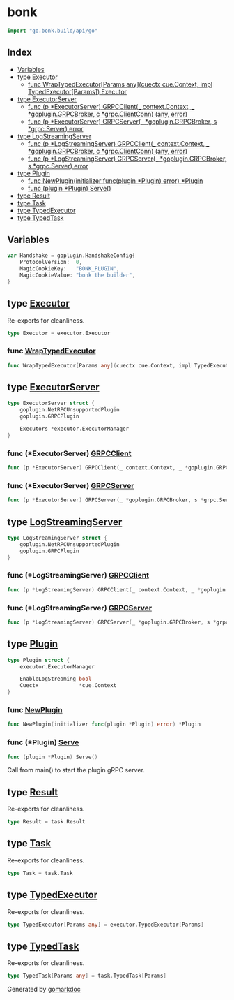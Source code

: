 <!-- Code generated by gomarkdoc. DO NOT EDIT -->

# bonk

```go
import "go.bonk.build/api/go"
```

## Index

- [Variables](<#variables>)
- [type Executor](<#Executor>)
  - [func WrapTypedExecutor\[Params any\]\(cuectx cue.Context, impl TypedExecutor\[Params\]\) Executor](<#WrapTypedExecutor>)
- [type ExecutorServer](<#ExecutorServer>)
  - [func \(p \*ExecutorServer\) GRPCClient\(\_ context.Context, \_ \*goplugin.GRPCBroker, c \*grpc.ClientConn\) \(any, error\)](<#ExecutorServer.GRPCClient>)
  - [func \(p \*ExecutorServer\) GRPCServer\(\_ \*goplugin.GRPCBroker, s \*grpc.Server\) error](<#ExecutorServer.GRPCServer>)
- [type LogStreamingServer](<#LogStreamingServer>)
  - [func \(p \*LogStreamingServer\) GRPCClient\(\_ context.Context, \_ \*goplugin.GRPCBroker, c \*grpc.ClientConn\) \(any, error\)](<#LogStreamingServer.GRPCClient>)
  - [func \(p \*LogStreamingServer\) GRPCServer\(\_ \*goplugin.GRPCBroker, s \*grpc.Server\) error](<#LogStreamingServer.GRPCServer>)
- [type Plugin](<#Plugin>)
  - [func NewPlugin\(initializer func\(plugin \*Plugin\) error\) \*Plugin](<#NewPlugin>)
  - [func \(plugin \*Plugin\) Serve\(\)](<#Plugin.Serve>)
- [type Result](<#Result>)
- [type Task](<#Task>)
- [type TypedExecutor](<#TypedExecutor>)
- [type TypedTask](<#TypedTask>)


## Variables

<a name="Handshake"></a>

```go
var Handshake = goplugin.HandshakeConfig{
    ProtocolVersion:  0,
    MagicCookieKey:   "BONK_PLUGIN",
    MagicCookieValue: "bonk the builder",
}
```

<a name="Executor"></a>
## type [Executor](<https://github.com/bonk-build/bonk/blob/5092a33/api/go/executor.go#L33>)

Re\-exports for cleanliness.

```go
type Executor = executor.Executor
```

<a name="WrapTypedExecutor"></a>
### func [WrapTypedExecutor](<https://github.com/bonk-build/bonk/blob/5092a33/api/go/executor.go#L37-L40>)

```go
func WrapTypedExecutor[Params any](cuectx cue.Context, impl TypedExecutor[Params]) Executor
```



<a name="ExecutorServer"></a>
## type [ExecutorServer](<https://github.com/bonk-build/bonk/blob/5092a33/api/go/executor.go#L48-L53>)



```go
type ExecutorServer struct {
    goplugin.NetRPCUnsupportedPlugin
    goplugin.GRPCPlugin

    Executors *executor.ExecutorManager
}
```

<a name="ExecutorServer.GRPCClient"></a>
### func \(\*ExecutorServer\) [GRPCClient](<https://github.com/bonk-build/bonk/blob/5092a33/api/go/executor.go#L64-L68>)

```go
func (p *ExecutorServer) GRPCClient(_ context.Context, _ *goplugin.GRPCBroker, c *grpc.ClientConn) (any, error)
```



<a name="ExecutorServer.GRPCServer"></a>
### func \(\*ExecutorServer\) [GRPCServer](<https://github.com/bonk-build/bonk/blob/5092a33/api/go/executor.go#L55>)

```go
func (p *ExecutorServer) GRPCServer(_ *goplugin.GRPCBroker, s *grpc.Server) error
```



<a name="LogStreamingServer"></a>
## type [LogStreamingServer](<https://github.com/bonk-build/bonk/blob/5092a33/api/go/log_streaming.go#L172-L175>)



```go
type LogStreamingServer struct {
    goplugin.NetRPCUnsupportedPlugin
    goplugin.GRPCPlugin
}
```

<a name="LogStreamingServer.GRPCClient"></a>
### func \(\*LogStreamingServer\) [GRPCClient](<https://github.com/bonk-build/bonk/blob/5092a33/api/go/log_streaming.go#L183-L187>)

```go
func (p *LogStreamingServer) GRPCClient(_ context.Context, _ *goplugin.GRPCBroker, c *grpc.ClientConn) (any, error)
```



<a name="LogStreamingServer.GRPCServer"></a>
### func \(\*LogStreamingServer\) [GRPCServer](<https://github.com/bonk-build/bonk/blob/5092a33/api/go/log_streaming.go#L177>)

```go
func (p *LogStreamingServer) GRPCServer(_ *goplugin.GRPCBroker, s *grpc.Server) error
```



<a name="Plugin"></a>
## type [Plugin](<https://github.com/bonk-build/bonk/blob/5092a33/api/go/plugin.go#L20-L25>)



```go
type Plugin struct {
    executor.ExecutorManager

    EnableLogStreaming bool
    Cuectx             *cue.Context
}
```

<a name="NewPlugin"></a>
### func [NewPlugin](<https://github.com/bonk-build/bonk/blob/5092a33/api/go/plugin.go#L27>)

```go
func NewPlugin(initializer func(plugin *Plugin) error) *Plugin
```



<a name="Plugin.Serve"></a>
### func \(\*Plugin\) [Serve](<https://github.com/bonk-build/bonk/blob/5092a33/api/go/plugin.go#L43>)

```go
func (plugin *Plugin) Serve()
```

Call from main\(\) to start the plugin gRPC server.

<a name="Result"></a>
## type [Result](<https://github.com/bonk-build/bonk/blob/5092a33/api/go/executor.go#L32>)

Re\-exports for cleanliness.

```go
type Result = task.Result
```

<a name="Task"></a>
## type [Task](<https://github.com/bonk-build/bonk/blob/5092a33/api/go/executor.go#L30>)

Re\-exports for cleanliness.

```go
type Task = task.Task
```

<a name="TypedExecutor"></a>
## type [TypedExecutor](<https://github.com/bonk-build/bonk/blob/5092a33/api/go/executor.go#L34>)

Re\-exports for cleanliness.

```go
type TypedExecutor[Params any] = executor.TypedExecutor[Params]
```

<a name="TypedTask"></a>
## type [TypedTask](<https://github.com/bonk-build/bonk/blob/5092a33/api/go/executor.go#L31>)

Re\-exports for cleanliness.

```go
type TypedTask[Params any] = task.TypedTask[Params]
```

Generated by [gomarkdoc](<https://github.com/princjef/gomarkdoc>)
